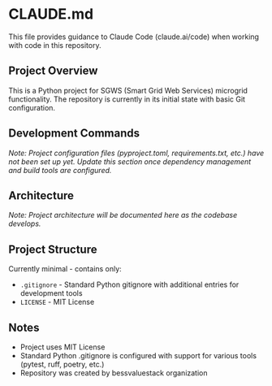 # CLAUDE.md

This file provides guidance to Claude Code (claude.ai/code) when working with code in this repository.

## Project Overview

This is a Python project for SGWS (Smart Grid Web Services) microgrid functionality. The repository is currently in its initial state with basic Git configuration.

## Development Commands

*Note: Project configuration files (pyproject.toml, requirements.txt, etc.) have not been set up yet. Update this section once dependency management and build tools are configured.*

## Architecture

*Note: Project architecture will be documented here as the codebase develops.*

## Project Structure

Currently minimal - contains only:
- `.gitignore` - Standard Python gitignore with additional entries for development tools
- `LICENSE` - MIT License

## Notes

- Project uses MIT License
- Standard Python .gitignore is configured with support for various tools (pytest, ruff, poetry, etc.)
- Repository was created by bessvaluestack organization